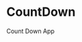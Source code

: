 # CountDown
 Count Down App
      
              
                                                                           
                                                                                        
                                                                                             
                                                                                 
                                                                 
                                            
                        
                   
    
 
   
